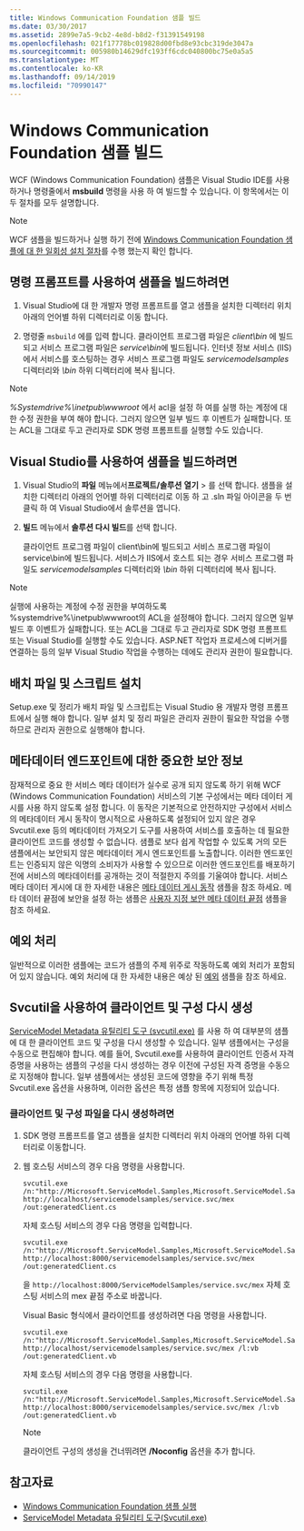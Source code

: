 ```yaml
---
title: Windows Communication Foundation 샘플 빌드
ms.date: 03/30/2017
ms.assetid: 2899e7a5-9cb2-4e8d-b8d2-f31391549198
ms.openlocfilehash: 021f17778bc019828d00fbd8e93cbc319de3047a
ms.sourcegitcommit: 005980b14629dfc193ff6cdc040800bc75e0a5a5
ms.translationtype: MT
ms.contentlocale: ko-KR
ms.lasthandoff: 09/14/2019
ms.locfileid: "70990147"
---
```

# <a name="building-the-windows-communication-foundation-samples"></a>Windows Communication Foundation 샘플 빌드

WCF (Windows Communication Foundation) 샘플은 Visual Studio IDE를 사용 하거나 명령줄에서 **msbuild** 명령을 사용 하 여 빌드할 수 있습니다. 이 항목에서는 이 두 절차를 모두 설명합니다.

> [!NOTE]
> WCF 샘플을 빌드하거나 실행 하기 전에 [Windows Communication Foundation 샘플에 대 한 일회성 설치 절차](../../../../docs/framework/wcf/samples/one-time-setup-procedure-for-the-wcf-samples.md)를 수행 했는지 확인 합니다.

## <a name="to-build-the-sample-using-a-command-prompt"></a>명령 프롬프트를 사용하여 샘플을 빌드하려면

1. Visual Studio에 대 한 개발자 명령 프롬프트를 열고 샘플을 설치한 디렉터리 위치 아래의 언어별 하위 디렉터리로 이동 합니다.

2. 명령줄 `msbuild` 에를 입력 합니다. 클라이언트 프로그램 파일은 *client\bin* 에 빌드되고 서비스 프로그램 파일은 *service\bin*에 빌드됩니다. 인터넷 정보 서비스 (IIS)에서 서비스를 호스팅하는 경우 서비스 프로그램 파일도 *servicemodelsamples* 디렉터리와 *\bin* 하위 디렉터리에 복사 됩니다.

> [!NOTE]
> *%Systemdrive%\inetpub\wwwroot* 에서 acl을 설정 하 여를 실행 하는 계정에 대 한 수정 권한을 부여 해야 합니다. 그러지 않으면 일부 빌드 후 이벤트가 실패합니다. 또는 ACL을 그대로 두고 관리자로 SDK 명령 프롬프트를 실행할 수도 있습니다.

## <a name="to-build-the-sample-using-visual-studio"></a>Visual Studio를 사용하여 샘플을 빌드하려면

1. Visual Studio의 **파일** 메뉴에서**프로젝트/솔루션** **열기** > 를 선택 합니다. 샘플을 설치한 디렉터리 아래의 언어별 하위 디렉터리로 이동 하 고 .sln 파일 아이콘을 두 번 클릭 하 여 Visual Studio에서 솔루션을 엽니다.

1. **빌드** 메뉴에서 **솔루션 다시 빌드**를 선택 합니다.

   클라이언트 프로그램 파일이 client\bin에 빌드되고 서비스 프로그램 파일이 service\bin에 빌드됩니다. 서비스가 IIS에서 호스트 되는 경우 서비스 프로그램 파일도 *servicemodelsamples* 디렉터리와 *\bin* 하위 디렉터리에 복사 됩니다.

> [!NOTE]
> 실행에 사용하는 계정에 수정 권한을 부여하도록 %systemdrive%\inetpub\wwwroot의 ACL을 설정해야 합니다. 그러지 않으면 일부 빌드 후 이벤트가 실패합니다. 또는 ACL을 그대로 두고 관리자로 SDK 명령 프롬프트 또는 Visual Studio를 실행할 수도 있습니다. ASP.NET 작업자 프로세스에 디버거를 연결하는 등의 일부 Visual Studio 작업을 수행하는 데에도 관리자 권한이 필요합니다.

## <a name="setup-batch-files-and-scripts"></a>배치 파일 및 스크립트 설치
 Setup.exe 및 정리가 배치 파일 및 스크립트는 Visual Studio 용 개발자 명령 프롬프트에서 실행 해야 합니다. 일부 설치 및 정리 파일은 관리자 권한이 필요한 작업을 수행하므로 관리자 권한으로 실행해야 합니다.

## <a name="important-security-information-about-metadata-endpoints"></a>메타데이터 엔드포인트에 대한 중요한 보안 정보
 잠재적으로 중요 한 서비스 메타 데이터가 실수로 공개 되지 않도록 하기 위해 WCF (Windows Communication Foundation) 서비스의 기본 구성에서는 메타 데이터 게시를 사용 하지 않도록 설정 합니다. 이 동작은 기본적으로 안전하지만 구성에서 서비스의 메타데이터 게시 동작이 명시적으로 사용하도록 설정되어 있지 않은 경우 Svcutil.exe 등의 메타데이터 가져오기 도구를 사용하여 서비스를 호출하는 데 필요한 클라이언트 코드를 생성할 수 없습니다. 샘플로 보다 쉽게 작업할 수 있도록 거의 모든 샘플에서는 보안되지 않은 메타데이터 게시 엔드포인트를 노출합니다. 이러한 엔드포인트는 인증되지 않은 익명의 소비자가 사용할 수 있으므로 이러한 엔드포인트를 배포하기 전에 서비스의 메타데이터를 공개하는 것이 적절한지 주의를 기울여야 합니다. 서비스 메타 데이터 게시에 대 한 자세한 내용은 [메타 데이터 게시 동작](../../../../docs/framework/wcf/samples/metadata-publishing-behavior.md) 샘플을 참조 하세요. 메타 데이터 끝점에 보안을 설정 하는 샘플은 [사용자 지정 보안 메타 데이터 끝점](../../../../docs/framework/wcf/samples/custom-secure-metadata-endpoint.md) 샘플을 참조 하세요.

## <a name="exception-handling"></a>예외 처리
 일반적으로 이러한 샘플에는 코드가 샘플의 주제 위주로 작동하도록 예외 처리가 포함되어 있지 않습니다. 예외 처리에 대 한 자세한 내용은 예상 된 [예외](../../../../docs/framework/wcf/samples/expected-exceptions.md) 샘플을 참조 하세요.

## <a name="regenerating-clients-and-configuration-with-svcutil"></a>Svcutil을 사용하여 클라이언트 및 구성 다시 생성
 [ServiceModel Metadata 유틸리티 도구 (svcutil.exe)](../../../../docs/framework/wcf/servicemodel-metadata-utility-tool-svcutil-exe.md) 를 사용 하 여 대부분의 샘플에 대 한 클라이언트 코드 및 구성을 다시 생성할 수 있습니다. 일부 샘플에서는 구성을 수동으로 편집해야 합니다. 예를 들어, Svcutil.exe를 사용하여 클라이언트 인증서 자격 증명을 사용하는 샘플의 구성을 다시 생성하는 경우 이전에 구성된 자격 증명을 수동으로 지정해야 합니다. 일부 샘플에서는 생성된 코드에 영향을 주기 위해 특정 Svcutil.exe 옵션을 사용하며, 이러한 옵션은 특정 샘플 항목에 지정되어 있습니다.

### <a name="to-regenerate-the-client-and-configuration-files"></a>클라이언트 및 구성 파일을 다시 생성하려면

1. SDK 명령 프롬프트를 열고 샘플을 설치한 디렉터리 위치 아래의 언어별 하위 디렉터리로 이동합니다.

2. 웹 호스팅 서비스의 경우 다음 명령을 사용합니다.

    ```console
    svcutil.exe /n:"http://Microsoft.ServiceModel.Samples,Microsoft.ServiceModel.Samples" http://localhost/servicemodelsamples/service.svc/mex /out:generatedClient.cs
    ```

     자체 호스팅 서비스의 경우 다음 명령을 입력합니다.

    ```console
    svcutil.exe /n:"http://Microsoft.ServiceModel.Samples,Microsoft.ServiceModel.Samples" http://localhost:8000/servicemodelsamples/service.svc/mex /out:generatedClient.cs
    ```

     을 `http://localhost:8000/ServiceModelSamples/service.svc/mex` 자체 호스팅 서비스의 mex 끝점 주소로 바꿉니다.

     Visual Basic 형식에서 클라이언트를 생성하려면 다음 명령을 사용합니다.

    ```console
    svcutil.exe /n:"http://Microsoft.ServiceModel.Samples,Microsoft.ServiceModel.Samples" http://localhost/servicemodelsamples/service.svc/mex /l:vb /out:generatedClient.vb
    ```

     자체 호스팅 서비스의 경우 다음 명령을 사용합니다.

    ```console
    svcutil.exe /n:"http://Microsoft.ServiceModel.Samples,Microsoft.ServiceModel.Samples" http://localhost:8000/servicemodelsamples/service.svc/mex /l:vb /out:generatedClient.vb
    ```

    > [!NOTE]
    > 클라이언트 구성의 생성을 건너뛰려면 **/Noconfig** 옵션을 추가 합니다.

## <a name="see-also"></a>참고자료

- [Windows Communication Foundation 샘플 실행](../../../../docs/framework/wcf/samples/running-the-samples.md)
- [ServiceModel Metadata 유틸리티 도구(Svcutil.exe)](../../../../docs/framework/wcf/servicemodel-metadata-utility-tool-svcutil-exe.md)
